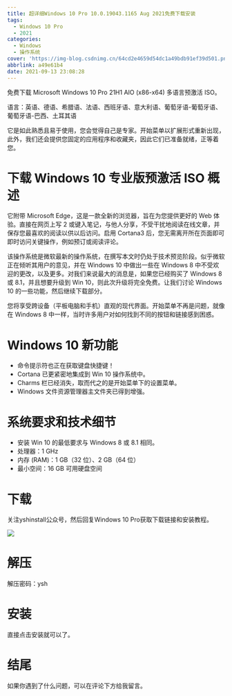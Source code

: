 ```yaml
---
title: 超详细Windows 10 Pro 10.0.19043.1165 Aug 2021免费下载安装
tags:
  - Windows 10 Pro
  - 2021
categories:
  - Windows
  - 操作系统
cover: 'https://img-blog.csdnimg.cn/64cd2e4659d54dc1a49bdb91ef39d501.png'
abbrlink: a49e61b4
date: 2021-09-13 23:08:28
---
```


免费下载 Microsoft Windows 10 Pro 21H1 AIO (x86-x64) 多语言预激活 ISO。

语言：英语、德语、希腊语、法语、西班牙语、意大利语、葡萄牙语-葡萄牙语、葡萄牙语-巴西、土耳其语

它是如此熟悉且易于使用，您会觉得自己是专家。开始菜单以扩展形式重新出现，此外，我们还会提供您固定的应用程序和收藏夹，因此它们已准备就绪，正等着您。

# 下载 Windows 10 专业版预激活 ISO 概述
它附带 Microsoft Edge，这是一款全新的浏览器，旨在为您提供更好的 Web 体验。直接在网页上写 2 或键入笔记，与他人分享，不受干扰地阅读在线文章，并保存您最喜欢的阅读以供以后访问。启用 Cortana3 后，您无需离开所在页面即可即时访问关键操作，例如预订或阅读评论。

该操作系统是微软最新的操作系统，在撰写本文时仍处于技术预览阶段。似乎微软正在倾听其用户的意见，并在 Windows 10 中做出一些在 Windows 8 中不受欢迎的更改，以及更多。对我们来说最大的消息是，如果您已经购买了 Windows 8 或 8.1，并且想要升级到 Win 10，则此次升级将完全免费。让我们讨论 Windows 10 的一些功能，然后继续下载部分。

您将享受跨设备（平板电脑和手机）直观的现代界面。开始菜单不再是问题，就像在 Windows 8 中一样，当时许多用户对如何找到不同的按钮和链接感到困惑。

# Windows 10 新功能
- 命令提示符也正在获取键盘快捷键！
- Cortana 已更紧密地集成到 Win 10 操作系统中。
- Charms 栏已经消失，取而代之的是开始菜单下的设置菜单。
- Windows 文件资源管理器主文件夹已得到增强。

# 系统要求和技术细节
- 安装 Win 10 的最低要求与 Windows 8 或 8.1 相同。
- 处理器：1 GHz
- 内存 (RAM)：1 GB（32 位）、2 GB（64 位）
- 最小空间：16 GB 可用硬盘空间

# 下载
关注yshinstall公众号，然后回复Windows 10 Pro获取下载链接和安装教程。

![](https://img-blog.csdnimg.cn/f824f9d6c4ca40549a3d02de1938c17c.jpg#pic_center)

# 解压
解压密码：ysh

# 安装
直接点击安装就可以了。

# 结尾
如果你遇到了什么问题，可以在评论下方给我留言。

